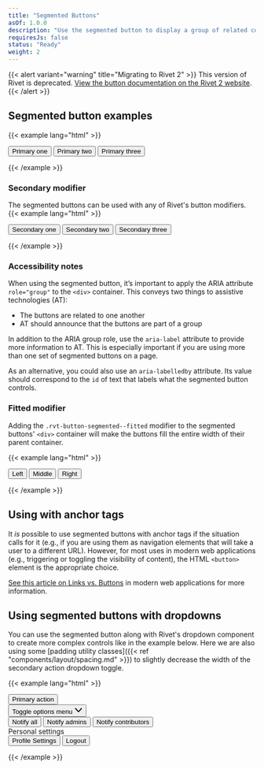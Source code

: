 ```yaml
---
title: "Segmented Buttons"
asOf: 1.0.0
description: "Use the segmented button to display a group of related controls in a single line. Combine them with the dropdown to create complex menu controls."
requiresJs: false
status: "Ready"
weight: 2
---
```

{{< alert variant="warning" title="Migrating to Rivet 2" >}}
This version of Rivet is deprecated. [View the button documentation on the Rivet 2 website](https://v2.rivet.iu.edu/docs/components/button/).
{{< /alert >}}

## Segmented button examples
{{< example lang="html" >}}<div class="rvt-button-segmented" role="group" aria-label="Primary controls">
    <button type="button" class="rvt-button">Primary one</button>
    <button type="button" class="rvt-button">Primary two</button>
    <button type="button" class="rvt-button">Primary three</button>
</div>
{{< /example >}}

### Secondary modifier
The segmented buttons can be used with any of Rivet's button modifiers.
{{< example lang="html" >}}<div class="rvt-button-segmented" role="group" aria-label="Secondary controls">
    <button type="button" class="rvt-button rvt-button--secondary">Secondary one</button>
    <button type="button" class="rvt-button rvt-button--secondary">Secondary two</button>
    <button type="button" class="rvt-button rvt-button--secondary">Secondary three</button>
</div>
{{< /example >}}

### Accessibility notes
When using the segmented button, it’s important to apply the ARIA attribute `role="group"` to the `<div>` container. This conveys two things to assistive technologies (AT):

- The buttons are related to one another
- AT should announce that the buttons are part of a group

In addition to the ARIA group role, use the `aria-label` attribute to provide more information to AT. This is especially important if you are using more than one set of segmented buttons on a page.

As an alternative, you could also use an `aria-labelledby` attribute. Its value should correspond to the `id` of text that labels what the segmented button controls.

### Fitted modifier
Adding the `.rvt-button-segmented--fitted` modifier to the segmented buttons' `<div>` container will make the buttons fill the entire width of their parent container.

{{< example lang="html" >}}<div class="rvt-button-segmented rvt-button-segmented--fitted" role="group" aria-label="Fitted group">
    <button type="button" class="rvt-button rvt-button--secondary">Left</button>
    <button type="button" class="rvt-button rvt-button--secondary">Middle</button>
    <button type="button" class="rvt-button rvt-button--secondary">Right</button>
</div>
{{< /example >}}

## Using with anchor tags
It _is_ possible to use segmented buttons with anchor tags if the situation calls for it (e.g., if you are using them as navigation elements that will take a user to a different URL). However, for most uses in modern web applications (e.g., triggering or toggling the visibility of content), the HTML `<button>` element is the appropriate choice.

[See this article on Links vs. Buttons](https://marcysutton.com/links-vs-buttons-in-modern-web-applications/) in modern web applications for more information.

## Using segmented buttons with dropdowns
You can use the segmented button along with Rivet's dropdown component to create more complex controls like in the example below. Here we are also using some [padding utility classes]({{< ref "components/layout/spacing.md" >}}) to slightly decrease the width of the secondary action dropdown toggle.

{{< example lang="html" >}}<div class="rvt-button-segmented" role="group" aria-label="Dropdown group">
    <button type="button" class="rvt-button">Primary action</button>
    <div class="rvt-dropdown">
        <button type="button" class="rvt-button rvt-p-right-xs rvt-p-left-xs" data-dropdown-toggle="segmented-example">
            <span class="rvt-sr-only">Toggle options menu</span>
            <svg aria-hidden="true" xmlns="http://www.w3.org/2000/svg" width="16" height="16" viewBox="0 0 16 16">
                <path fill="currentColor" d="M8,12.46a2,2,0,0,1-1.52-.7L1.24,5.65a1,1,0,1,1,1.52-1.3L8,10.46l5.24-6.11a1,1,0,0,1,1.52,1.3L9.52,11.76A2,2,0,0,1,8,12.46Z"/>
            </svg>
        </button>
        <div class="rvt-dropdown__menu" id="segmented-example" role="menu" aria-hidden="true">
            <button type="button" role="menuitemradio">Notify all</button>
            <button type="button" role="menuitemradio" aria-checked="true">Notify admins</button>
            <button type="button" role="menuitemradio">Notify contributors</button>
            <div class="rvt-dropdown__menu-heading" aria-hidden="true">Personal settings</div>
            <div role="group" aria-label="Personal settings">
                <button type="button" role="menuitem">Profile Settings</button>
                <button type="button" role="menuitem">Logout</button>
            </div>
        </div>
    </div>
</div>
{{< /example >}}
